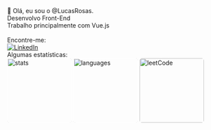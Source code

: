 <div>👋 Olá, eu sou o @LucasRosas.</div>
<div>Desenvolvo Front-End</div>
<div>Trabalho principalmente com Vue.js</div>

</br>
<div>Encontre-me: </div>
<a href="https://www.linkedin.com/in/lucasRosas/" target="_blank">
<img src="https://img.shields.io/badge/LinkedIn-%230077B5.svg?&style=flat-square&logo=linkedin&logoColor=white" alt="LinkedIn"></a>

</br>
<div>Algumas estatísticas: </div>
<div>
    <img src="https://github-readme-stats.vercel.app/api?username=lucasRosas&show_icons=true&locale=en&layout=compact&theme=tokyonight" alt="stats" height="150em" style="outline: 1px solid white; border-radius: 5px; outline-offset:-1px" />
    <img src="https://github-readme-stats.vercel.app/api/top-langs?username=lucasRosas&show_icons=true&locale=en&layout=compact&theme=tokyonight" alt="languages" height="150em" style="outline: 1px solid white; border-radius: 5px;  outline-offset:-1px" />
    <img src="https://leetcode-stats.vercel.app/api?username=lucasRosas&theme=Dark" alt="leetCode" height="150em" style="outline: 1px solid white; border-radius: 5px"/>
</div>

